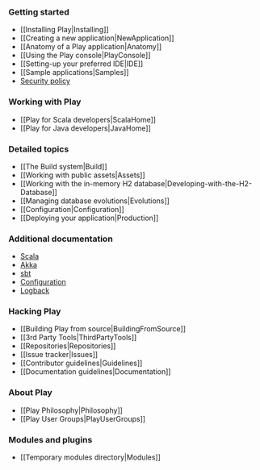 ### Getting started

- [[Installing Play|Installing]]
- [[Creating a new application|NewApplication]]
- [[Anatomy of a Play application|Anatomy]]
- [[Using the Play console|PlayConsole]]
- [[Setting-up your preferred IDE|IDE]]
- [[Sample applications|Samples]]
- [Security policy](http://www.playframework.com/code/security)

### Working with Play

- [[Play for Scala developers|ScalaHome]]
- [[Play for Java developers|JavaHome]]

### Detailed topics

- [[The Build system|Build]]
- [[Working with public assets|Assets]]
- [[Working with the in-memory H2 database|Developing-with-the-H2-Database]]
- [[Managing database evolutions|Evolutions]]
- [[Configuration|Configuration]]
- [[Deploying your application|Production]]

### Additional documentation

- [Scala](http://docs.scala-lang.org/)
- [Akka](http://akka.io/docs/)
- [sbt](http://www.scala-sbt.org/learn.html)
- [Configuration](https://github.com/typesafehub/config)
- [Logback](http://logback.qos.ch/documentation.html)

### Hacking Play

- [[Building Play from source|BuildingFromSource]]
- [[3rd Party Tools|ThirdPartyTools]]
- [[Repositories|Repositories]]
- [[Issue tracker|Issues]]
- [[Contributor guidelines|Guidelines]]
- [[Documentation guidelines|Documentation]]

### About Play

- [[Play Philosophy|Philosophy]]
- [[Play User Groups|PlayUserGroups]]

### Modules and plugins

- [[Temporary modules directory|Modules]]

